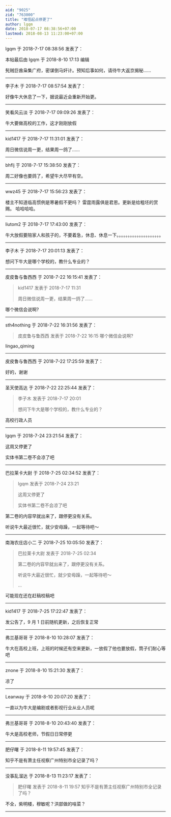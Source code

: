 ```yaml
---
aid: "9025"
zid: "763000"
title: "难怪起点停更了"
author: lgqm
date: 2018-07-17 08:38:56+07:00
lastmod: 2018-08-13 11:23:00+07:00
---
```


lgqm 于 2018-7-17 08:38:56 发表了：

本帖最后由 lgqm 于 2018-8-10 17:13 编辑

髡贼巨酋枭集广府，密谋倒马奸计。预知后事如何，请待牛大返京揭秘……

---

李子木 于 2018-7-17 08:57:54 发表了：

好像牛大休息了一下，据说最近会重新开始更。

---

笑看风云淡 于 2018-7-17 09:09:26 发表了：

牛大要做高校的工作，这才刚刚放假

---

kid1417 于 2018-7-17 11:31:01 发表了：

周日微信说周一更，结果周一鸽了……

---

bhflj 于 2018-7-17 15:38:50 发表了：

周二好像也要鸽了，希望牛大尽早有空。

---

wwz45 于 2018-7-17 15:56:23 发表了：

楼主不知道临高惯例是寒暑假不更吗？ 雷霆雨露俱是君恩。更新是给粗坯的赏赐。 哈哈哈哈。

---

liutom2 于 2018-7-17 17:43:00 发表了：

牛大放假要陪家人和孩子的，不要着急，休息、休息一下。。。。。。。。。。。。。。。。。。。。

---

李子木 于 2018-7-17 20:01:13 发表了：

想问下牛大是哪个学校的，教什么专业的？

---

皮皮鲁与鲁西西 于 2018-7-22 16:15:41 发表了：

> kid1417 发表于 2018-7-17 11:31
>
> 周日微信说周一更，结果周一鸽了……

哪个微信会说啊?

---

sth4nothing 于 2018-7-22 16:31:56 发表了：

> 皮皮鲁与鲁西西 发表于 2018-7-22 16:15 哪个微信会说啊?

lingao_qiming

---

皮皮鲁与鲁西西 于 2018-7-22 17:25:59 发表了：

好的，谢谢

---

圣天使高达 于 2018-7-22 22:25:44 发表了：

> 李子木 发表于 2018-7-17 20:01
>
> 想问下牛大是哪个学校的，教什么专业的？

高校行政人员

---

lgqm 于 2018-7-24 23:21:54 发表了：

这周又停更了

实体书第二卷不会凉了吧

---

巴拉莱卡大尉 于 2018-7-25 02:34:52 发表了：

> lgqm 发表于 2018-7-24 23:21
>
> 这周又停更了
>
> 实体书第二卷不会凉了吧

第二卷的内容早就出来了，跟停更没有关系。

听说牛大最近很忙，就少安毋躁，一起等待吧～

---

南海农庄店小二 于 2018-7-25 10:05:50 发表了：

> 巴拉莱卡大尉 发表于 2018-7-25 02:34
>
> 第二卷的内容早就出来了，跟停更没有关系。
>
> 听说牛大最近很忙，就少安毋躁，一起等待吧～
>
> ...

可能现在还在赶稿校稿吧

---

kid1417 于 2018-7-25 17:22:47 发表了：

发公告了，9 月 1 日前随机更新，之后恢复正常

---

弗兰基哥哥 于 2018-8-10 10:28:07 发表了：

牛大在高校上班，上班的时候还有空来更新，一放假了他也要放假，筒子们耐心等吧

---

znone 于 2018-8-10 15:21:30 发表了：

凉了

---

Leanway 于 2018-8-10 20:07:20 发表了：

一直以为牛大是编剧或者影视行业从业人员呢

---

弗兰基哥哥 于 2018-8-10 20:43:40 发表了：

牛大是高校老师，节假日日常停更

---

肥仔曙 于 2018-8-11 19:57:45 发表了：

知乎不是有萧主任视察广州特别市全记录了吗？

---

没事乱溜达 于 2018-8-13 11:23:17 发表了：

> 肥仔曙 发表于 2018-8-11 19:57 知乎不是有萧主任视察广州特别市全记录了吗？

不全，紫明楼，穆敏呢？洪部做的啥菜？

---

